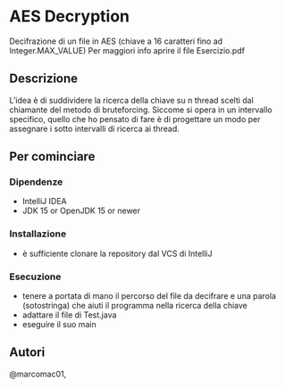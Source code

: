 # AES Decryption

Decifrazione di un file in AES (chiave a 16 caratteri fino ad Integer.MAX_VALUE)
Per maggiori info aprire il file Esercizio.pdf

## Descrizione

L’idea è di suddividere la ricerca della chiave su n thread scelti dal chiamante del metodo di bruteforcing. 
Siccome si opera in un intervallo specifico, quello che ho pensato di fare è di progettare un modo per assegnare i sotto intervalli di ricerca ai thread.

## Per cominciare

### Dipendenze

* IntelliJ IDEA
* JDK 15 or OpenJDK 15 or newer

### Installazione

* è sufficiente clonare la repository dal VCS di IntelliJ

### Esecuzione

* tenere a portata di mano il percorso del file da decifrare e una parola (sotostringa) che aiuti il programma nella ricerca della chiave
* adattare il file di Test.java
* eseguire il suo main

## Autori

@marcomac01,

